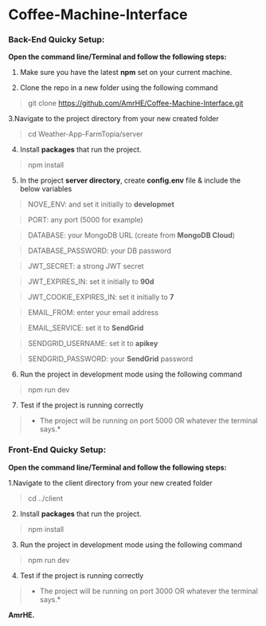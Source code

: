 # Coffee-Machine-Interface


### Back-End Quicky Setup:
**Open the command line/Terminal and follow the following steps:**
1. Make sure you have the latest **npm** set on your current machine.

2. Clone the repo in a new folder using the following command
 > git clone https://github.com/AmrHE/Coffee-Machine-Interface.git

3.Navigate to the project directory from your new created folder
 > cd Weather-App-FarmTopia/server
 
 
4. Install **packages** that run the project.
 > npm install

5. In the project **server directory**, create **config.env** file & include the below variables
 > NOVE_ENV: and set it initially to **developmet**
 
 > PORT: any port (5000 for example)
 
 > DATABASE: your MongoDB URL (create from **MongoDB Cloud**)
 
 > DATABASE_PASSWORD: your DB password
 
 > JWT_SECRET: a strong JWT secret
 
 > JWT_EXPIRES_IN: set it initially to **90d**
 
 > JWT_COOKIE_EXPIRES_IN: set it initially to **7**
 
 > EMAIL_FROM: enter your email address
 
 > EMAIL_SERVICE: set it to **SendGrid**
 
 > SENDGRID_USERNAME: set it to **apikey**
 
 > SENDGRID_PASSWORD: your **SendGrid** password
 
 
6. Run the project in development mode using the following command
 > npm run dev

7. Test if the project is running correctly
 > * The project will be running on port 5000 OR whatever the terminal says.*



### Front-End Quicky Setup:
**Open the command line/Terminal and follow the following steps:**

1.Navigate to the client directory from your new created folder
 > cd ../client

2. Install **packages** that run the project.
 > npm install
 
3. Run the project in development mode using the following command
 > npm run dev
 
 
4. Test if the project is running correctly
 > * The project will be running on port 3000 OR whatever the terminal says.*


**AmrHE.**
